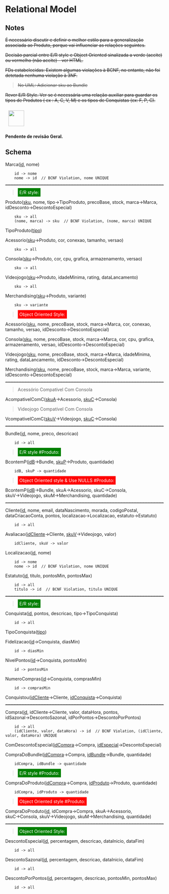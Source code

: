 # Relational Model

## Notes

<strike>
É necessário discutir e definir o melhor estilo para a generalização associada ao Produto, porque vai influenciar as relações seguintes.

Decisão parcial entre E/R style e Object Oriented sinalizada a verde (aceite) ou vermelho (não aceite) -  ver HTML.

FDs estabelecidas: Existem algumas violações à BCNF, no entanto, não foi detetada nenhuma violação à 3NF. 

> No UML: Adicionar sku ao Bundle

Rever E/R Style. Ver se é necessária uma relação auxiliar para guardar os tipos de Produtos ( ex : A, C, V, M) e os tipos de Conquistas (ex: F, P, C).
</strike>

<img src='https://image.flaticon.com/icons/svg/752/752755.svg' style="width: 50px; padding: 10px;"> 

**Pendente de revisão Geral.**

## Schema 

Marca(<u>id</u>, nome)

        id -> nome
        nome -> id  // BCNF Violation, nome UNIQUE

<hr style="border-top: 1px dashed grey;">

> <span style="background-color: green; color: white; padding: 5px;">E/R style:

Produto(<u>sku</u>, nome, tipo$\rightarrow$TipoProduto, precoBase, stock, marca$\rightarrow$Marca, idDesconto$\rightarrow$DescontoEspecial)

        sku -> all
        (nome, marca) -> sku  // BCNF Violation, (nome, marca) UNIQUE

TipoProduto(<u>tipo</u>)

Acessorio(<u>sku</u>$\rightarrow$Produto, cor, conexao, tamanho, versao)

        sku -> all

Consola(<u>sku</u>$\rightarrow$Produto, cor, cpu, grafica, armazenamento, versao)

        sku -> all

Videojogo(<u>sku</u>$\rightarrow$Produto, idadeMinima, rating, dataLancamento)

        sku -> all

Merchandising(<u>sku</u>$\rightarrow$Produto, variante)

        sku -> variante

> <span style="background-color: red; color: white; padding: 5px;">Object Oriented Style:</span>

Acessorio(<u>sku</u>, nome, precoBase, stock, marca$\rightarrow$Marca, cor, conexao, tamanho, versao, idDesconto$\rightarrow$DescontoEspecial)

Consola(<u>sku</u>, nome, precoBase, stock, marca$\rightarrow$Marca, cor, cpu, grafica, armazenamento, versao, idDesconto$\rightarrow$DescontoEspecial)

Videojogo(<u>sku</u>, nome, precoBase, stock, marca$\rightarrow$Marca, idadeMinima, rating, dataLancamento, idDesconto$\rightarrow$DescontoEspecial)

Merchandising(<u>sku</u>, nome, precoBase, stock, marca$\rightarrow$Marca, variante, idDesconto$\rightarrow$DescontoEspecial)

<hr style="border-top: 1px dashed grey;">

>Acessório Compatível Com Consola

AcompativelComC(<u>skuA</u>$\rightarrow$Acessorio, <u>skuC</u>$\rightarrow$Consola)

>Videojogo Compatível Com Consola

VcompativelComC(<u>skuV</u>$\rightarrow$Videojogo, <u>skuC</u>$\rightarrow$Consola)

<hr style="border-top: 1px dashed grey;">

Bundle(<u>id</u>, nome, preco, descricao)

        id -> all

> <span style="background-color: green; color: white; padding: 5px;">E/R style #Produto:

BcontemP(<u>idB</u>$\rightarrow$Bundle, <u>skuP</u>$\rightarrow$Produto, quantidade)

        idB, skuP -> quantidade

> <span style="background-color: red; color: white; padding: 5px;">Object Oriented style & Use NULLS #Produto:

BcontemP(<u>idB</u>$\rightarrow$Bundle, skuA$\rightarrow$Acessorio, skuC$\rightarrow$Consola, skuV$\rightarrow$Videojogo, skuM$\rightarrow$Merchandising, quantidade)

<hr style="border-top: 1px dashed grey;">

Cliente(<u>id</u>, nome, email, dataNascimento, morada, codigoPostal, dataCriacaoConta, pontos, localizacao$\rightarrow$Localizacao, estatuto$\rightarrow$Estatuto)

        id -> all

Avaliacao(<u>idCliente</u>$\rightarrow$Cliente, <u>skuV</u>$\rightarrow$Videojogo, valor)

        idCliente, skuV -> valor

Localizacao(<u>id</u>, nome)

        id -> nome
        nome -> id  // BCNF Violation, nome UNIQUE

Estatuto(<u>id</u>, titulo, pontosMin, pontosMax)

        id -> all
        titulo -> id  // BCNF Violation, titulo UNIQUE

<hr style="border-top: 1px dashed grey;">

> <span style="background-color: green; color: white; padding: 5px;">E/R style:

Conquista(<u>id</u>, pontos, descricao, tipo$\rightarrow$TipoConquista)

        id -> all

TipoConquista(<u>tipo</u>)

Fidelizacao(<u>id</u>$\rightarrow$Conquista, diasMin)

        id -> diasMin

NivelPontos(<u>id</u>$\rightarrow$Conquista, pontosMin)

        id -> pontosMin

NumeroCompras(<u>id</u>$\rightarrow$Conquista, comprasMin)

        id -> comprasMin

Conquistou(<u>idCliente</u>$\rightarrow$Cliente, <u>idConquista</u>$\rightarrow$Conquista)

<hr style="border-top: 1px dashed grey;">

Compra(<u>id</u>, idCliente$\rightarrow$Cliente, valor, dataHora, pontos, idSazonal$\rightarrow$DescontoSazonal, idPorPontos$\rightarrow$DescontoPorPontos)

        id -> all
        (idCliente, valor, dataHora) -> id  // BCNF Violation, (idCliente, valor, dataHora) UNIQUE
 
ComDescontoEspecial(<u>idCompra</u>$\rightarrow$Compra, <u>idEspecial</u>$\rightarrow$DescontoEspecial)


CompraDoBundle(<u>idCompra</u>$\rightarrow$Compra, <u>idBundle</u>$\rightarrow$Bundle, quantidade)

        idCompra, idBundle -> quantidade

> <span style="background-color: green; color: white; padding: 5px;">E/R style #Produto:

CompraDoProduto(<u>idCompra</u>$\rightarrow$Compra, <u>idProduto</u>$\rightarrow$Produto, quantidade)</strike>

        idCompra, idProduto -> quantidade

> <span style="background-color: red; color: white; padding: 5px;">Object Oriented style #Produto:

CompraDoProduto(<u>id</u>, idCompra$\rightarrow$Compra, skuA$\rightarrow$Acessorio, skuC$\rightarrow$Consola, skuV$\rightarrow$Videojogo, skuM$\rightarrow$Merchandising, quantidade)

<hr style="border-top: 1px dashed grey;">

> <span style="background-color: green; color: white; padding: 5px;">Object Oriented Style:

DescontoEspecial(<u>id</u>, percentagem, descricao, dataInicio, dataFim)

        id -> all

DescontoSazonal(<u>id</u>, percentagem, descricao, dataInicio, dataFim)

        id -> all

DescontoPorPontos(<u>id</u>, percentagem, descricao, pontosMin, pontosMax)

        id -> all
